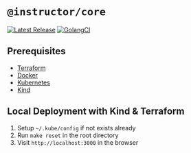 # `@instructor/core`

[![Latest Release](https://img.shields.io/badge/Release-1.1.33-blue)](https://github.com/matyasjay/instructor/releases/latest)
[![GolangCI](https://github.com/matyasjay/instructor/actions/workflows/golangcli-lint.yml/badge.svg?branch=main)](https://github.com/matyasjay/instructor/actions/workflows/golangcli-lint.yml)

## Prerequisites

- [Terraform](https://developer.hashicorp.com/terraform/install)
- [Docker](https://www.docker.com/)
- [Kubernetes](https://kubernetes.io/)
- [Kind](https://kind.sigs.k8s.io/)

## Local Deployment with Kind & Terraform
1. Setup `~/.kube/config` if not exists already
2. Run `make reset` in the root directory
3. Visit `http://localhost:3000` in the browser
